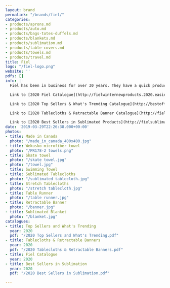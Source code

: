 ```yaml
---
layout: brand
permalink: "/brands/fiel/"
categories:
- products/aprons.md
- products/auto.md
- products/bags-totes-duffels.md
- products/blankets.md
- products/sublimation.md
- products/table-covers.md
- products/towels.md
- products/travel.md
title: Fiel
logo: "/fiel-logo.png"
website: ''
pdfs: []
info: |-
  Fiel has been in business for over 30 years. They have a quick production time and we have used them many times for tablecloths and towels.

  Link to [2020 Fiel Catalogue](http://fielwinternewproducts.2020.easieflip.com/Default.htm)

  Link to [2020 Top Sellers & What's Trending Catalogue](http://bestoffiel.2020.easieflip.com/Default.htm)

  Link to [2020 Tablecloths & Retractable Banner Catalogue](http://fieltableclothsbanners.2020.easieflip.com/Default.htm)

  Link to [2020 Best Sellers in Sublimated Products](http://fielsublimatedbestsellers.2020.easieflip.com/Default.htm)
date: '2019-03-29T22:26:38.000+00:00'
photos:
- title: Made in Canada
  photo: "/made_in_canada_400x400.jpg"
- title: Wekusko microfiber towel
  photo: "/PR178-2 towels.png"
- title: Skate towel
  photo: "/skate towel.jpg"
- photo: "/towel.jpg"
  title: Swimming Towel
- title: Sublimated Tablecloths
  photo: "/sublimated tablecloth.jpg"
- title: Stretch Tablecloths
  photo: "/stretch tablecloth.jpg"
- title: Table Runner
  photo: "/table runner.jpg"
- title: Retractable Banner
  photo: "/banner.jpg"
- title: Sublimated Blanket
  photo: "/blanket.jpg"
catalogues:
- title: Top Sellers and What's Trending
  year: 2020
  pdf: "/2020 Top Sellers and What's Trending.pdf"
- title: Tablecloths & Retractable Banners
  year: 2020
  pdf: "/2020 Tablecloths & Retractable Banners.pdf"
- title: Fiel Catalogue
  year: 2020
- title: Best Sellers in Sublimation
  year: 2020
  pdf: "/2020 Best Sellers in Sublimation.pdf"

---
```


